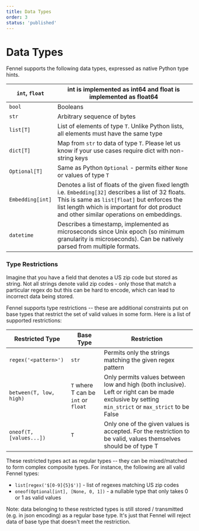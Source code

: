 ```yaml
---
title: Data Types
order: 3
status: 'published'
---
```


# Data Types

Fennel supports the following data types, expressed as native Python type hints.

| `int`, `float`   | int is implemented as int64 and float is implemented as float64                                                                                                                                                                                  |
| ---------------- | ------------------------------------------------------------------------------------------------------------------------------------------------------------------------------------------------------------------------------------------------ |
| `bool`           | Booleans                                                                                                                                                                                                                                         |
| `str`            | Arbitrary sequence of bytes                                                                                                                                                                                                                      |
| `list[T]`        | List of elements of type `T`. Unlike Python lists, all elements must have the same type                                                                                                                                                          |
| `dict[T]`        | Map from `str` to data of type `T`. Please let us know if your use cases require dict with non-string keys                                                                                                                                       |
| `Optional[T]`    | Same as Python `Optional` - permits either `None` or values of type `T`                                                                                                                                                                          |
| `Embedding[int]` | Denotes a list of floats of the given fixed length i.e. `Embedding[32]` describes a list of 32 floats. This is same as `list[float]` but enforces the list length which is important for dot product and other similar operations on embeddings. |
| `datetime`       | Describes a timestamp, implemented as microseconds since Unix epoch (so minimum granularity is microseconds). Can be natively parsed from multiple formats.                                                                                      |

### Type Restrictions

Imagine that you have a field that denotes a US zip code but stored as string. Not all strings denote valid zip codes - only those that match a particular regex do but this can be hard to encode, which can lead to incorrect data being stored.&#x20;

Fennel supports type restrictions -- these are additional constraints put on base types that restrict the set of valid values in some form. Here is a list of supported restrictions:

| Restricted Type         | Base Type                           | Restriction                                                                                                                                        |
| ----------------------- | ----------------------------------- | -------------------------------------------------------------------------------------------------------------------------------------------------- |
| `regex('<pattern>')`    | `str`                               | Permits only the strings matching the given regex pattern                                                                                          |
| `between(T, low, high)` | `T` where T can be `int` or `float` | Only permits values between low and high (both inclusive). Left or right can be made exclusive by setting `min_strict` or `max_strict` to be False |
| `oneof(T, [values...])` | `T`                                 | Only one of the given values is accepted. For the restriction to be valid, values themselves should be of type T                                   |



These restricted types act as regular types -- they can be mixed/matched to form complex composite types. For instance, the following are all valid Fennel types:

* `list[regex('$[0-9]{5}$')]` - list of regexes matching US zip codes
* `oneof(Optional[int], [None, 0, 1])` - a nullable type that only takes 0 or 1 as valid values

Note: data belonging to these restricted types is still stored / transmitted (e.g. in json encoding) as a regular base type. It's just that Fennel will reject data of base type that doesn't meet the restriction.
